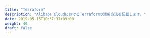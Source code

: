 ```yaml
---
title: "Terraform"
description: "Alibaba CloudにおけるTerraformの活用方法を記載します。"
date: 2019-05-15T10:37:37+09:00
weight: 40
draft: false
---
```

<!-- descriptionがコンテンツの前に表示されます -->

<!-- コンテンツを書くときはこの下に記載ください -->



<!-- 配下タイトル一覧がコンテンツの後に表示されます -->